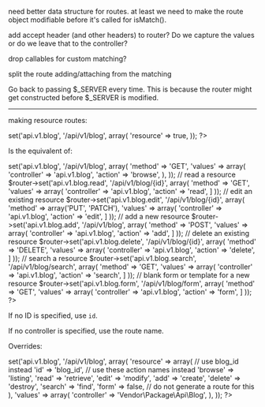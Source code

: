 need better data structure for routes. at least we need to make the route
object modifiable before it's called for isMatch().

add accept header (and other headers) to router? Do we capture the values or
do we leave that to the controller?

drop callables for custom matching?

split the route adding/attaching from the matching

Go back to passing $_SERVER every time. This is because the router might get
constructed before $_SERVER is modified.

* * *

making resource routes:

<?php
    $router->set('api.v1.blog', '/api/v1/blog', array(
        'resource' => true,
    ));
?>

Is the equivalent of:

<?php
    // browse/index/home/etc
    $router->set('api.v1.blog', '/api/v1/blog', array(
        'method' => 'GET',
        'values' => array(
            'controller' => 'api.v1.blog',
            'action' => 'browse',
        ),
    ));
    
    // read a resource
    $router->set('api.v1.blog.read', '/api/v1/blog/{id}', array(
        'method' => 'GET',
        'values' => array(
            'controller' => 'api.v1.blog',
            'action' => 'read',
        ]
    ));
    
    // edit an existing resource
    $router->set('api.v1.blog.edit', '/api/v1/blog/{id}', array(
        'method' => array('PUT', 'PATCH'),
        'values' => array(
            'controller' => 'api.v1.blog',
            'action' => 'edit',
        ]
    ));
    
    // add a new resource
    $router->set('api.v1.blog.add', '/api/v1/blog', array(
        'method' => 'POST',
        'values' => array(
            'controller' => 'api.v1.blog',
            'action' => 'add',
        ]
    ));
    
    // delete an existing resource
    $router->set('api.v1.blog.delete', '/api/v1/blog/{id}', array(
        'method' => 'DELETE',
        'values' => array(
            'controller' => 'api.v1.blog',
            'action' => 'delete',
        ]
    ));

    // search a resource
    $router->set('api.v1.blog.search', '/api/v1/blog/search', array(
        'method' => 'GET',
        'values' => array(
            'controller' => 'api.v1.blog',
            'action' => 'search',
        ]
    ));

    // blank form or template for a new resource
    $router->set('api.v1.blog.form', '/api/v1/blog/form', array(
        'method' => 'GET',
        'values' => array(
            'controller' => 'api.v1.blog',
            'action' => 'form',
        ]
    ));
?>

If no ID is specified, use `id`.

If no controller is specified, use the route name.

Overrides:

<?php
    $router->set('api.v1.blog', '/api/v1/blog', array(
        'resource' => array(
            // use blog_id instead
            'id'        => 'blog_id',
            
            // use these action names instead
            'browse'    => 'listing',
            'read'      => 'retrieve',
            'edit'      => 'modify',
            'add'       => 'create',
            'delete'    => 'destroy',
            'search'    => 'find',
            'form'      => false, // do not generate a route for this
        ),
        'values' => array(
            'controller' => 'Vendor\Package\Api\Blog',
        ),
    ));
?>
